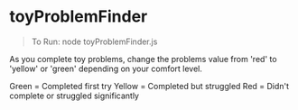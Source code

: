 # toyProblemFinder

> To Run:
  node toyProblemFinder.js

As you complete toy problems, change the problems value from 'red' to 'yellow' or 'green' depending on your comfort level.

Green = Completed first try
Yellow = Completed but struggled
Red = Didn't complete or struggled significantly